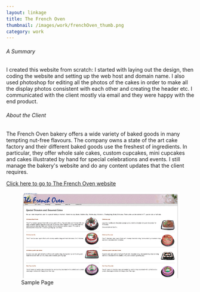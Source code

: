 ```yaml
---
layout: linkage
title: The French Oven
thumbnail: /images/work/frenchOven_thumb.png
category: work
---
```



<h6>A Summary</h6>
I created this website from scratch: I started with laying out the design, then coding the website and setting up the web host and domain name. 
I also used photoshop for editing all the photos of the cakes in order to make all the display photos consistent with 
each other and creating the header etc. 
I communicated with the client mostly via email and they were happy with the end product. 
<br/>
<h6>About the Client</h6>
The French Oven bakery offers a wide variety of baked goods in many tempting nut-free flavours. The company owns a state of the art cake factory and their different baked goods use the freshest of ingredients. In particular, they offer whole sale cakes, custom cupcakes, mini cupcakes and cakes illustrated by hand for special celebrations and events. 
I still manage the bakery's website and do any content updates that the client requires. 
 
<p><a href="http://www.thefrenchoven.on.ca/index.html">Click here to go to The French Oven website</a></p>
 
<figure>
	<div class="web">
	<img src="/images/work/theFrenchOven.jpg" alt="French Oven Screenshot">
	</div>
	<figurecaption>Sample Page</figurecaption>
</figure> 
 